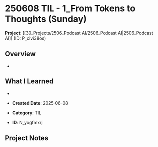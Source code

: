 # 250608 TIL - 1_From Tokens to Thoughts (Sunday)

**Project**: [[30_Projects/2506_Podcast AI/2506_Podcast AI|2506_Podcast AI]] (ID: P_civi38os)

## Overview
-
## What I Learned
- 

- **Created Date**: 2025-06-08
- **Category**: TIL
- **ID**: N_yogfmxrj

## Project Notes
